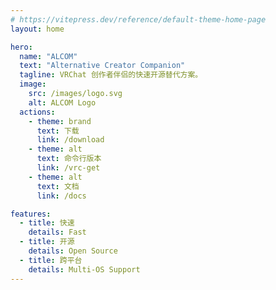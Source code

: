 ```yaml
---
# https://vitepress.dev/reference/default-theme-home-page
layout: home

hero:
  name: "ALCOM"
  text: "Alternative Creator Companion"
  tagline: VRChat 创作者伴侣的快速开源替代方案。
  image:
    src: /images/logo.svg
    alt: ALCOM Logo
  actions:
    - theme: brand
      text: 下载
      link: /download
    - theme: alt
      text: 命令行版本
      link: /vrc-get
    - theme: alt
      text: 文档
      link: /docs

features:
  - title: 快速
    details: Fast
  - title: 开源
    details: Open Source
  - title: 跨平台
    details: Multi-OS Support
---
```


